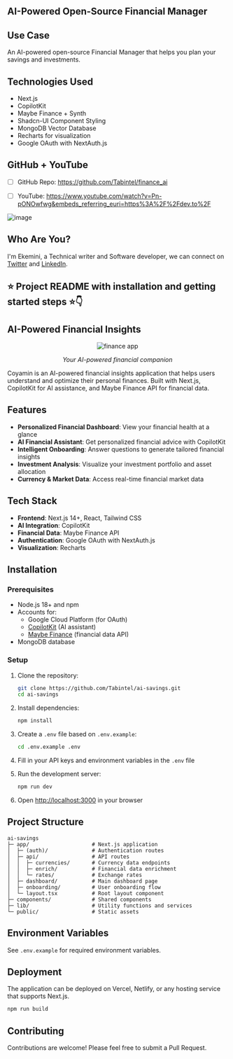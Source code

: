 ## AI-Powered Open-Source Financial Manager


## Use Case 
An AI-powered open-source Financial Manager that helps you plan your savings and investments.


## Technologies Used 
- Next.js
- CopilotKit
- Maybe Finance + Synth
- Shadcn-UI Component Styling
- MongoDB Vector Database
- Recharts for visualization
- Google OAuth with NextAuth.js
  

## GitHub + YouTube

- [ ] GitHub Repo:
https://github.com/Tabintel/finance_ai

- [ ] YouTube: 
https://www.youtube.com/watch?v=Pn-pONOwfwg&embeds_referring_euri=https%3A%2F%2Fdev.to%2F

![image](https://github.com/user-attachments/assets/26e9cdb5-f667-421f-a58d-b97e0877bd06)


## Who Are You?
I'm Ekemini, a Technical writer and Software developer, we can connect on [Twitter](https://twitter.com/realEkemini) and [LinkedIn](https://www.linkedin.com/in/ekeminisamuel/). 


## ⭐️ Project README with installation and getting started steps ⭐️👇

## AI-Powered Financial Insights

<div align="center">
  
![finance app](https://github.com/user-attachments/assets/5a5e9582-e183-43ca-b936-9b12aa9fa24b)
  
<p><em>Your AI-powered financial companion</em></p>
</div>

Coyamin is an AI-powered financial insights application that helps users understand and optimize their personal finances. Built with Next.js, CopilotKit for AI assistance, and Maybe Finance API for financial data.

## Features

- **Personalized Financial Dashboard**: View your financial health at a glance
- **AI Financial Assistant**: Get personalized financial advice with CopilotKit
- **Intelligent Onboarding**: Answer questions to generate tailored financial insights
- **Investment Analysis**: Visualize your investment portfolio and asset allocation
- **Currency & Market Data**: Access real-time financial market data

## Tech Stack

- **Frontend**: Next.js 14+, React, Tailwind CSS
- **AI Integration**: CopilotKit
- **Financial Data**: Maybe Finance API
- **Authentication**: Google OAuth with NextAuth.js
- **Visualization**: Recharts

## Installation

### Prerequisites

- Node.js 18+ and npm
- Accounts for:
  - Google Cloud Platform (for OAuth)
  - [CopilotKit](https://docs.copilotkit.ai/) (AI assistant)
  - [Maybe Finance](https://synthfinance.com/) (financial data API)
- MongoDB database

### Setup

1. Clone the repository:
   ```bash
   git clone https://github.com/Tabintel/ai-savings.git
   cd ai-savings
   ```

2. Install dependencies:
   ```bash
   npm install
   ```

3. Create a `.env` file based on `.env.example`:
   ```bash
   cd .env.example .env
   ```

4. Fill in your API keys and environment variables in the `.env` file

5. Run the development server:
   ```bash
   npm run dev
   ```

6. Open [http://localhost:3000](http://localhost:3000) in your browser

## Project Structure

```
ai-savings
├─ app/                    # Next.js application
│  ├─ (auth)/              # Authentication routes
│  ├─ api/                 # API routes
│  │  ├─ currencies/       # Currency data endpoints
│  │  ├─ enrich/           # Financial data enrichment
│  │  └─ rates/            # Exchange rates
│  ├─ dashboard/           # Main dashboard page
│  ├─ onboarding/          # User onboarding flow
│  └─ layout.tsx           # Root layout component
├─ components/             # Shared components
├─ lib/                    # Utility functions and services
└─ public/                 # Static assets
```

## Environment Variables

See `.env.example` for required environment variables.

## Deployment

The application can be deployed on Vercel, Netlify, or any hosting service that supports Next.js.

```bash
npm run build
```

## Contributing

Contributions are welcome! Please feel free to submit a Pull Request.
